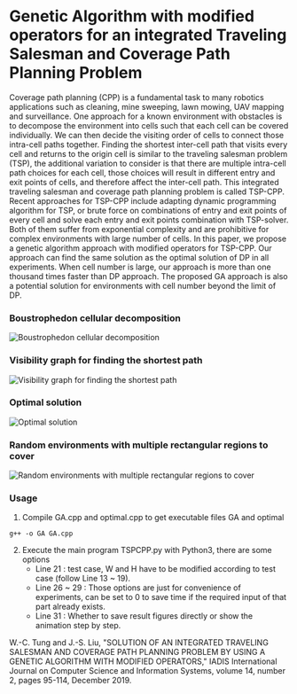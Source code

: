 # Genetic Algorithm with modified operators for an integrated Traveling Salesman and Coverage Path Planning Problem
Coverage path planning (CPP) is a fundamental task to many robotics applications such as cleaning, mine sweeping, lawn mowing, UAV mapping and surveillance. One approach for a known environment with obstacles is to decompose the environment into cells such that each cell can be covered individually. We can then decide the visiting order of cells to connect those intra-cell paths together. Finding the shortest inter-cell path that visits every cell and returns to the origin cell is similar to the traveling salesman problem (TSP), the additional variation to consider is that there are multiple intra-cell path choices for each cell, those choices will result in different entry and exit points of cells, and therefore affect the inter-cell path. This integrated traveling salesman and coverage path planning problem is called TSP-CPP. Recent approaches for TSP-CPP include adapting dynamic programming algorithm for TSP, or brute force on combinations of entry and exit points of every cell and solve each entry and exit points combination with TSP-solver. Both of them suffer from exponential complexity and are prohibitive for complex environments with large number of cells. In this paper, we propose a genetic algorithm approach with modified operators for TSP-CPP. Our approach can find the same solution as the optimal solution of DP in all experiments. When cell number is large, our approach is more than one thousand times faster than DP approach. The proposed GA approach is also a potential solution for environments with cell number beyond the limit of DP.

### Boustrophedon cellular decomposition
![Boustrophedon cellular decomposition](https://github.com/WJTung/GA-TSPCPP/blob/master/1/decomposition.jpg)

### Visibility graph for finding the shortest path
![Visibility graph for finding the shortest path](https://github.com/WJTung/GA-TSPCPP/blob/master/1/visibility_example.jpg)

### Optimal solution
![Optimal solution](https://github.com/WJTung/GA-TSPCPP/blob/master/1/result.jpg)

### Random environments with multiple rectangular regions to cover
![Random environments with multiple rectangular regions to cover](https://github.com/WJTung/GA-TSPCPP/blob/master/random_map/21/1080_1080/01/GA_path.jpg)

### Usage
1. Compile GA.cpp and optimal.cpp to get executable files GA and optimal
```
g++ -o GA GA.cpp
```
2. Execute the main program TSPCPP.py with Python3, there are some options
    * Line 21 : test case, W and H have to be modified according to test case (follow Line 13 ~ 19).
    * Line 26 ~ 29 : Those options are just for convenience of experiments, can be set to 0 to save time if the required input of that part already exists.
    * Line 31 : Whether to save result figures directly or show the animation step by step.

W.-C. Tung and J.-S. Liu, "SOLUTION OF AN INTEGRATED TRAVELING SALESMAN AND COVERAGE PATH PLANNING PROBLEM BY USING A GENETIC ALGORITHM WITH MODIFIED OPERATORS," IADIS International Journal on Computer Science and Information Systems, volume 14, number 2, pages 95-114, December 2019.
